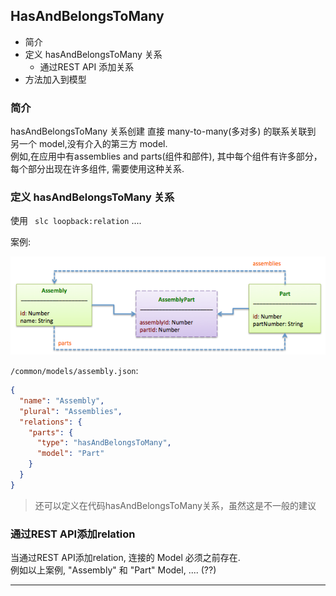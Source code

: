 ## HasAndBelongsToMany

- 简介
- 定义 hasAndBelongsToMany 关系
    - 通过REST API 添加关系
- 方法加入到模型

### 简介

hasAndBelongsToMany 关系创建 直接  many-to-many(多对多) 的联系关联到 另一个 model,没有介入的第三方 model.  
例如,在应用中有assemblies and parts(组件和部件), 其中每个组件有许多部分，每个部分出现在许多组件, 需要使用这种关系.  

### 定义 hasAndBelongsToMany 关系

使用 ` slc loopback:relation` ....

案例:

![has-and-belongs-to-many](images/has-and-belongs-to-many.png)

`/common/models/assembly.json`:  
```json
{
  "name": "Assembly",
  "plural": "Assemblies",
  "relations": {
    "parts": {
      "type": "hasAndBelongsToMany",
      "model": "Part"
    }
  }
}
```

> 还可以定义在代码hasAndBelongsToMany关系，虽然这是不一般的建议

### 通过REST API添加relation

当通过REST API添加relation, 连接的 Model 必须之前存在.  
例如以上案例, "Assembly" 和 "Part" Model, .... (??)






















- - -
